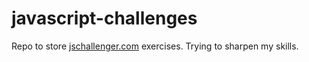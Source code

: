 # javascript-challenges
Repo to store [jschallenger.com](https://jschallenger.com) exercises. Trying to sharpen my skills.
